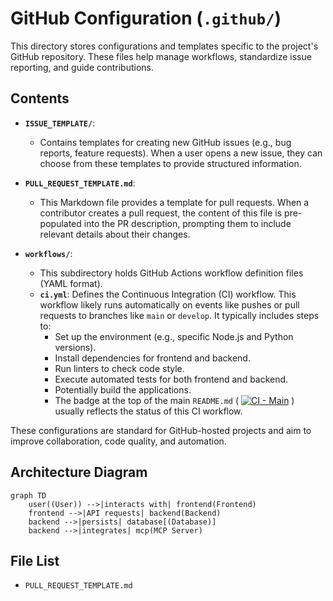 # GitHub Configuration (`.github/`)

This directory stores configurations and templates specific to the project's GitHub repository. These files help manage workflows, standardize issue reporting, and guide contributions.

## Contents

-   **`ISSUE_TEMPLATE/`**:
    -   Contains templates for creating new GitHub issues (e.g., bug reports, feature requests). When a user opens a new issue, they can choose from these templates to provide structured information.

-   **`PULL_REQUEST_TEMPLATE.md`**:
    -   This Markdown file provides a template for pull requests. When a contributor creates a pull request, the content of this file is pre-populated into the PR description, prompting them to include relevant details about their changes.

-   **`workflows/`**:
    -   This subdirectory holds GitHub Actions workflow definition files (YAML format).
    -   **`ci.yml`**: Defines the Continuous Integration (CI) workflow. This workflow likely runs automatically on events like pushes or pull requests to branches like `main` or `develop`. It typically includes steps to:
        -   Set up the environment (e.g., specific Node.js and Python versions).
        -   Install dependencies for frontend and backend.
        -   Run linters to check code style.
        -   Execute automated tests for both frontend and backend.
        -   Potentially build the applications.
        -   The badge at the top of the main `README.md` ( [![CI - Main](...ci.yml/badge.svg...)](...ci.yml) ) usually reflects the status of this CI workflow.

These configurations are standard for GitHub-hosted projects and aim to improve collaboration, code quality, and automation.

## Architecture Diagram
```mermaid
graph TD
    user((User)) -->|interacts with| frontend(Frontend)
    frontend -->|API requests| backend(Backend)
    backend -->|persists| database[(Database)]
    backend -->|integrates| mcp(MCP Server)
```

<!-- File List Start -->
## File List

- `PULL_REQUEST_TEMPLATE.md`

<!-- File List End -->



